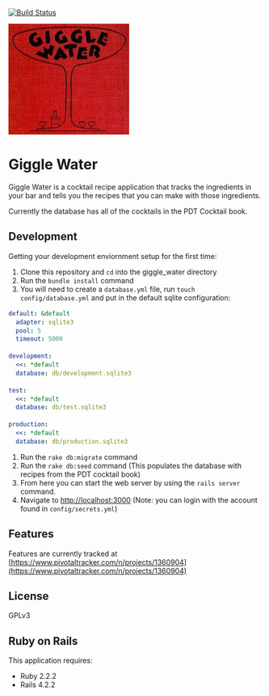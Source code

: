 [![Build Status](https://travis-ci.org/tomekr/giggle_water.svg?branch=master)](https://travis-ci.org/tomekr/giggle_water)

![Giggle Water](https://github.com/tomekr/giggle_water/blob/master/public/giggle.jpg)

Giggle Water
================

Giggle Water is a cocktail recipe application that tracks the
ingredients in your bar and tells you the recipes that you can make with
those ingredients.

Currently the database has all of the cocktails in the PDT Cocktail
book.


Development
-----------

Getting your development enviornment setup for the first time:

1. Clone this repository and `cd` into the giggle_water directory
1. Run the `bundle install` command
1. You will need to create a `database.yml` file, run `touch
   config/database.yml` and put in the default sqlite configuration:

  ```yaml
  default: &default
    adapter: sqlite3
    pool: 5
    timeout: 5000

  development:
    <<: *default
    database: db/development.sqlite3

  test:
    <<: *default
    database: db/test.sqlite3

  production:
    <<: *default
    database: db/production.sqlite3
  ```

1. Run the `rake db:migrate` command
1. Run the `rake db:seed` command (This populates the database with
   recipes from the PDT cocktail book)
1. From here you can start the web server by using the `rails server`
   command.
1. Navigate to [http://localhost:3000](http://localhost:3000) (Note: you can login with the
   account found in `config/secrets.yml`)

Features
--------

Features are currently tracked at [https://www.pivotaltracker.com/n/projects/1360904](https://www.pivotaltracker.com/n/projects/1360904)

License
-------
GPLv3

Ruby on Rails
-------------

This application requires:

- Ruby 2.2.2
- Rails 4.2.2
